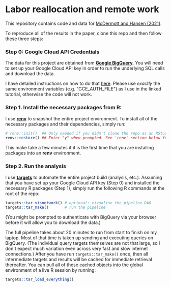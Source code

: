 # Labor reallocation and remote work 

This repository contains code and data for [McDermott and Hansen (2021)](https://www.nber.org/papers/w29598).

To reproduce all of the results in the paper, clone this repo and then follow 
these three steps:

### Step 0: Google Cloud API Credentials

The data for this project are obtained from 
[**Google BigQuery**](https://console.cloud.google.com/bigquery). You will need
to set up your Google Cloud API key in order to run the underlying SQL calls and 
download the data. 

I have detailed instructions on how to do that 
[here](https://raw.githack.com/uo-ec607/lectures/master/14-gce-ii/14-gce-ii.html#Google_Cloud_API_Service_Account_key). 
Please use *exactly* the same environment variables (e.g. "GCE_AUTH_FILE") as I
use in the linked tutorial, otherwise the code will not work.

### Step 1. Install the necessary packages from R:

I use [**renv**](https://rstudio.github.io/renv/) to snapshot the entire project 
environment. To install all of the necessary packages and their dependencies, 
simply run:

```r
# renv::init()  ## Only needed if you didn't clone the repo as an RStudio Project
renv::restore() ## Enter "y" when prompted. See 'renv' section below for details.
```

This make take a few minutes if it is the first time that you are installing
packages into an **renv** environment.


### Step 2. Run the analysis

I use [**targets**](https://books.ropensci.org/targets/) to automate the entire 
project build (analysis, etc.). Assuming that you have set up your Google Cloud 
API key (Step 0) and installed the necessary R packages (Step 1), simply run the
following R commands at the root of the repo: 

```r
targets::tar_visnetwork() # optional: vizualise the pipeline DAG
targets::tar_make()       # run the pipeline
```

(You might be prompted to authenticate with BigQuery via your browser before it 
will allow you to download the data.)

The full pipeline takes about 20 minutes to run from start to finish on my
laptop. Most of that time is taken up sending and executing queries on BigQuery.
(The individual query targets themselves are not that large, so I don't expect
much variation even across very fast and slow internet connections.) After you
have run `targets::tar_make()` once, then all intermediate targets and results 
will be cached for immediate retrieval thereafter. You can pull all of these 
cached objects into the global environment of a live R session by running:

```r
targets::tar_load_everything()
```